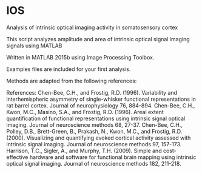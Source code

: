 # IOS
Analysis of intrinsic optical imaging activity in somatosensory cortex

This script analyzes amplitude and area of intrinsic optical signal imaging signals using MATLAB

Written in MATLAB 2015b using Image Processing Toolbox.

Examples files are included for your first analysis.

Methods are adapted from the following references:

References:
Chen-Bee, C.H., and Frostig, R.D. (1996). Variability and interhemispheric asymmetry of single-whisker functional representations in rat barrel cortex. Journal of neurophysiology 76, 884-894.
Chen-Bee, C.H., Kwon, M.C., Masino, S.A., and Frostig, R.D. (1996). Areal extent quantification of functional representations using intrinsic signal optical imaging. Journal of neuroscience methods 68, 27-37.
Chen-Bee, C.H., Polley, D.B., Brett-Green, B., Prakash, N., Kwon, M.C., and Frostig, R.D. (2000). Visualizing and quantifying evoked cortical activity assessed with intrinsic signal imaging. Journal of neuroscience methods 97, 157-173.
Harrison, T.C., Sigler, A., and Murphy, T.H. (2009). Simple and cost-effective hardware and software for functional brain mapping using intrinsic optical signal imaging. Journal of neuroscience methods 182, 211-218.



